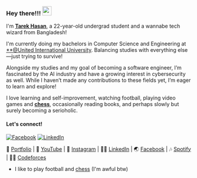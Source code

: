 ### Hey there!!! <img src="https://emojis.slackmojis.com/emojis/images/1536351075/4594/blob-wave.gif" width="25"/>

I'm [**Tarek Hasan**](https://tarekhasan.com), a 22-year-old undergrad student and a wannabe tech wizard from Bangladesh!

I'm currently doing my bachelors in Computer Science and Engineering at [**@United International University](https://www.uiu.ac.bd/). Balancing studies with everything else—just trying to survive!

Alongside my studies and my goal of becoming a software engineer, I’m fascinated by the AI industry and have a growing interest in cybersecurity as well. While I haven’t made any contributions to these fields yet, I’m eager to learn and explore!

I love learning and self-improvement, watching football, playing video games and [**chess**](https://www.chess.com/member/liddleheart), occasionally reading books, and perhaps slowly but surely becoming a serioholic.

#### Let's connect!
[<img alt="Facebook" src="https://img.shields.io/badge/Facebook-%231877F2.svg?&style=for-the-badge&logo=Facebook&logoColor=white" />](https://www.facebook.com/liddleheart)
[<img alt="LinkedIn" src="https://img.shields.io/badge/LinkedIn-%230A66C2.svg?&style=for-the-badge&logo=LinkedIn&logoColor=white" />](https://www.linkedin.com/in/tarek-hasan33/)





📑 [Portfolio](ehm_might_add_later) | 🎥 [YouTube](ehm_might_add_later) | 📸 [Instagram](https://www.instagram.com/_tarekhasan_) | 👨‍💼 [LinkedIn](https://www.linkedin.com/in/tarek-hasan33/) | 🌏 [Facebook](https://www.facebook.com/liddleheart) | 🎶 [Spotify](https://open.spotify.com/user/5uvpe85ct1v93mxlzd7gc5411) | 👨‍💻 [Codeforces](https://codeforces.com/profile/liddleheart)


- I like to play football and [chess](https://www.chess.com/member/liddleheart) (I'm awful btw)
